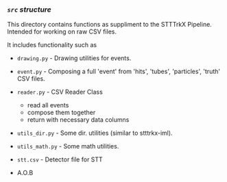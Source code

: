 
### _`src` structure_

This directory contains functions as suppliment to the STTTrkX Pipeline. Intended for working on raw CSV files.

It includes functionality such as

- `drawing.py` - Drawing utilities for events.
- `event.py` - Composing a full 'event' from 'hits', 'tubes', 'particles', 'truth' CSV files.

- `reader.py` - CSV Reader Class
    - read all events
    - compose them together
    - return with necessary data columns

- `utils_dir.py` - Some dir. utilities (similar to stttrkx-iml).
- `utils_math.py` - Some math utilities.
- `stt.csv` - Detector file for STT

- A.O.B
